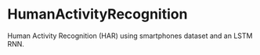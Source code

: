 # HumanActivityRecognition
Human Activity Recognition (HAR) using smartphones dataset and an LSTM RNN.
